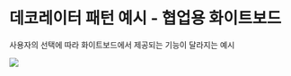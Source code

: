# 데코레이터 패턴 예시 - 협업용 화이트보드

사용자의 선택에 따라 화이트보드에서 제공되는 기능이 달라지는 예시

![](https://i.imgur.com/il7gtsE.png)
